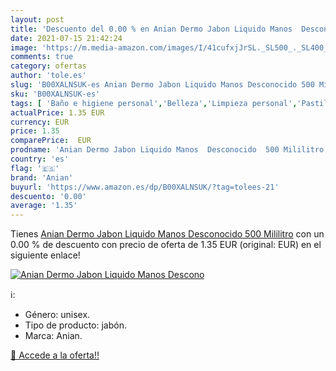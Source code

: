 ```yaml
---
layout: post
title: 'Descuento del 0.00 % en Anian Dermo Jabon Liquido Manos  Descono'
date: 2021-07-15 21:42:24
image: 'https://m.media-amazon.com/images/I/41cufxjJrSL._SL500_._SL400_.jpg'
comments: true
category: ofertas
author: 'tole.es'
slug: 'B00XALNSUK-es Anian Dermo Jabon Liquido Manos Desconocido 500 Mililitro'
sku: 'B00XALNSUK-es'
tags: [ 'Baño e higiene personal','Belleza','Limpieza personal','Pastillas de jabón y jabón líquido para manos','anian','jabon', ]
actualPrice: 1.35 EUR
currency: EUR
price: 1.35
comparePrice:  EUR
prodname: 'Anian Dermo Jabon Liquido Manos  Desconocido  500 Mililitro'
country: 'es'
flag: '🇪🇸'
brand: 'Anian'
buyurl: 'https://www.amazon.es/dp/B00XALNSUK/?tag=tolees-21'
descuento: '0.00'
average: '1.35'
---
```


Tienes [Anian Dermo Jabon Liquido Manos  Desconocido  500 Mililitro](https://www.amazon.es/dp/B00XALNSUK/?tag=tolees-21) con un 0.00 % de descuento con precio de oferta de 1.35 EUR (original:  EUR) en el siguiente enlace!

[![Anian Dermo Jabon Liquido Manos  Descono](https://m.media-amazon.com/images/I/41cufxjJrSL._SL500_._SL400_.jpg)](https://www.amazon.es/dp/B00XALNSUK/?tag=tolees-21)

ℹ️:

- Género: unisex.
- Tipo de producto: jabón.
- Marca: Anian.

[🛒 Accede a la oferta!!](https://www.amazon.es/dp/B00XALNSUK/?tag=tolees-21)

